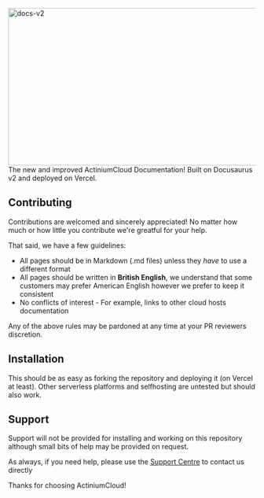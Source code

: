 <img src="https://socialify.git.ci/ActiniumCloud/docs-v2/image?description=1&descriptionEditable=The%20new%20and%20improved%20documentation%20for%20ActiniumCloud!&font=Raleway&language=1&logo=https%3A%2F%2Fdocs-beta.actiniumcloud.com%2Fassets%2Fimages%2Factiniumcloud-logo-main-cba43ff4dd3417e63db2ec0f4c62d4a1.png&owner=1&pattern=Circuit%20Board&theme=Dark" alt="docs-v2" width="640" height="320" />
The new and improved ActiniumCloud Documentation! Built on Docusaurus v2 and deployed on Vercel.

## Contributing

Contributions are welcomed and sincerely appreciated! No matter how much or how little you contribute we're greatful for your help.

That said, we have a few guidelines:
- All pages should be in Markdown (.md files) unless they *have* to use a different format
- All pages should be written in **British English**, we understand that some customers may prefer American English however we prefer to keep it consistent
- No conflicts of interest - For example, links to other cloud hosts documentation

Any of the above rules may be pardoned at any time at your PR reviewers discretion.

## Installation

This should be as easy as forking the repository and deploying it (on Vercel at least). Other serverless platforms and selfhosting are untested but should also work.

## Support

Support will not be provided for installing and working on this repository although small bits of help may be provided on request.

As always, if you need help, please use the [Support Centre](https://actiniumcloud.com/customer-support) to contact us directly

Thanks for choosing ActiniumCloud!